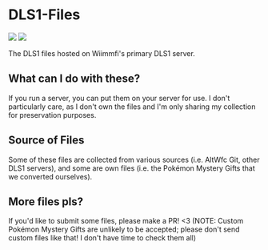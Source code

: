 # DLS1-Files
![](https://img.shields.io/badge/supports-Nintendo%20DS-red)
![](https://img.shields.io/badge/supports-Nintendo%20Wii-blue)

The DLS1 files hosted on Wiimmfi's primary DLS1 server.

## What can I do with these?
If you run a server, you can put them on your server for use. I don't particularly care, as I don't own the files and I'm only sharing my collection for preservation purposes.

## Source of Files
Some of these files are collected from various sources (i.e. AltWfc Git, other DLS1 servers), and some are own files (i.e. the Pokémon Mystery Gifts that we converted ourselves).

## More files pls?
If you'd like to submit some files, please make a PR! <3
(NOTE: Custom Pokémon Mystery Gifts are unlikely to be accepted; please don't send custom files like that! I don't have time to check them all)
